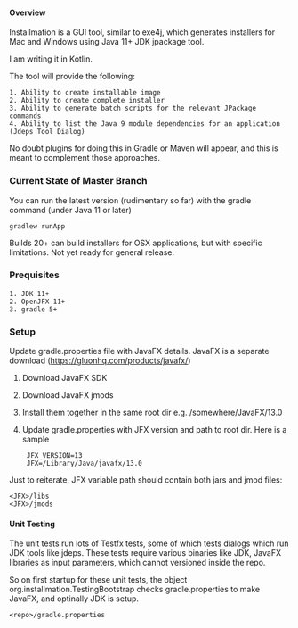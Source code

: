 #### Overview

Installmation is a GUI tool, similar to exe4j, which generates installers for Mac and Windows using Java 11+ JDK jpackage tool.

I am writing it in Kotlin.

The tool will provide the following:
    
    1. Ability to create installable image 
    2. Ability to create complete installer
    3. Ability to generate batch scripts for the relevant JPackage commands
    4. Ability to list the Java 9 module dependencies for an application (Jdeps Tool Dialog)
    
No doubt plugins for doing this in Gradle or Maven will appear, and this is meant 
to complement those approaches.

### Current State of Master Branch ###

You can run the latest version (rudimentary so far) with the gradle command (under Java 11 or later)
 
    gradlew runApp

Builds 20+ can build installers for OSX applications, but with specific limitations. 
Not yet ready for general release.

### Prequisites

    1. JDK 11+
    2. OpenJFX 11+
    3. gradle 5+


### Setup

Update gradle.properties file with JavaFX details. JavaFX is a separate download (https://gluonhq.com/products/javafx/)

1. Download JavaFX SDK
2. Download JavaFX jmods
3. Install them together in the same root dir e.g. /somewhere/JavaFX/13.0
4. Update gradle.properties with JFX version and path to root dir. Here is a sample

        JFX_VERSION=13
        JFX=/Library/Java/javafx/13.0


Just to reiterate, JFX variable path should contain both jars and jmod files:

    <JFX>/libs
    <JFX>/jmods

#### Unit Testing
The unit tests run lots of Testfx tests, some of which tests dialogs which run JDK tools like jdeps. These tests require various binaries
like JDK, JavaFX libraries as input parameters, which cannot versioned inside the repo. 

So on first startup for these unit tests, the object org.installmation.TestingBootstrap checks gradle.properties to make JavaFX, and optinally 
JDK is setup. 
 
    <repo>/gradle.properties
